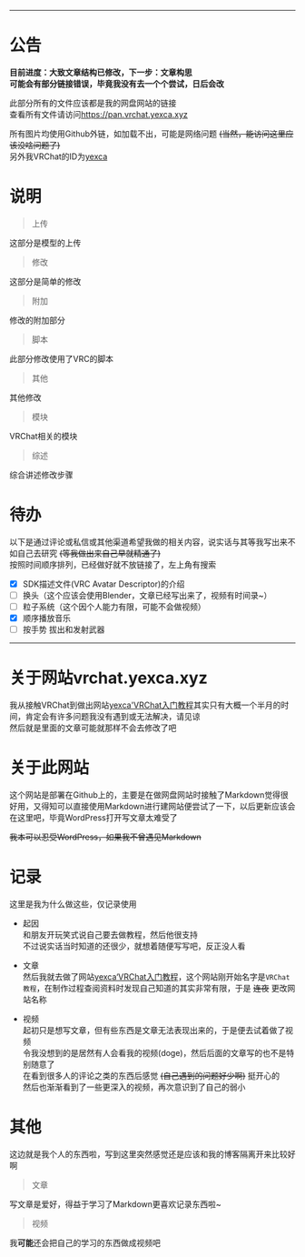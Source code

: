 ***

# 公告  <!-- {docsify-ignore} -->

**目前进度：大致文章结构已修改，下一步：文章构思**  
**可能会有部分链接错误，毕竟我没有去一个个尝试，日后会改**

此部分所有的文件应该都是我的网盘网站的链接  
查看所有文件请访问<https://pan.vrchat.yexca.xyz>  

所有图片均使用Github外链，如加载不出，可能是网络问题 ~~(当然，能访问这里应该没啥问题了)~~  
另外我VRChat的ID为[yexca](https://vrchat.com/home/user/usr_16490da9-3083-4d90-baab-f19d939c2732)  

# 说明 <!-- {docsify-ignore} -->

> 上传  

这部分是模型的上传

> 修改  

这部分是简单的修改

> 附加  

修改的附加部分

> 脚本  

此部分修改使用了VRC的脚本

> 其他  

其他修改

> 模块  

VRChat相关的模块

> 综述  

综合讲述修改步骤

# 待办 <!-- {docsify-ignore} -->
以下是通过评论或私信或其他渠道希望我做的相关内容，说实话与其等我写出来不如自己去研究 ~~(等我做出来自己早就精通了)~~  
按照时间顺序排列，已经做好就不放链接了，左上角有搜索

* [x] SDK描述文件(VRC Avatar Descriptor)的介绍
* [ ] 换头（这个应该会使用Blender，文章已经写出来了，视频有时间录~）
* [ ] 粒子系统（这个因个人能力有限，可能不会做视频）
* [X] 顺序播放音乐
* [ ] 按手势 拔出和发射武器

***

# 关于网站vrchat.yexca.xyz  <!-- {docsify-ignore} -->
我从接触VRChat到做出网站[yexca'VRChat入门教程](https://vrchat.yexca.xyz)其实只有大概一个半月的时间，肯定会有许多问题我没有遇到或无法解决，请见谅  
然后就是里面的文章可能就那样不会去修改了吧

# 关于此网站  <!-- {docsify-ignore} -->
这个网站是部署在Github上的，主要是在做网盘网站时接触了Markdown觉得很好用，又得知可以直接使用Markdown进行建网站便尝试了一下，以后更新应该会在这里吧，毕竟WordPress打开写文章太难受了  

~~我本可以忍受WordPress，如果我不曾遇见Markdown~~

# 记录  <!-- {docsify-ignore} -->
这里是我为什么做这些，仅记录使用  

* 起因  
和朋友开玩笑式说自己要去做教程，然后他很支持  
不过说实话当时知道的还很少，就想着随便写写吧，反正没人看

* 文章  
然后我就去做了网站[yexca‘VRChat入门教程](https://vrchat.yexca.xyz/)，这个网站刚开始名字是`VRChat教程`，在制作过程查阅资料时发现自己知道的其实非常有限，于是 ~~连夜~~ 更改网站名称

* 视频  
起初只是想写文章，但有些东西是文章无法表现出来的，于是便去试着做了视频  
令我没想到的是居然有人会看我的视频(doge)，然后后面的文章写的也不是特别随意了  
在看到很多人的评论之类的东西后感觉 ~~(自己遇到的问题好少啊)~~ 挺开心的  
然后也渐渐看到了一些更深入的视频，再次意识到了自己的弱小  

# 其他  <!-- {docsify-ignore} -->
这边就是我个人的东西啦，写到这里突然感觉还是应该和我的博客隔离开来比较好啊  

> 文章

写文章是爱好，得益于学习了Markdown更喜欢记录东西啦~  

> 视频

我**可能**还会把自己的学习的东西做成视频吧  
